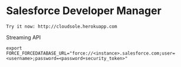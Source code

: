 # Salesforce Developer Manager

    Try it now: http://cloudsole.herokuapp.com


Streaming API

    export FORCE_FORCEDATABASE_URL="force://<instance>.salesforce.com;user=<username>;password=<password+security_token>"
